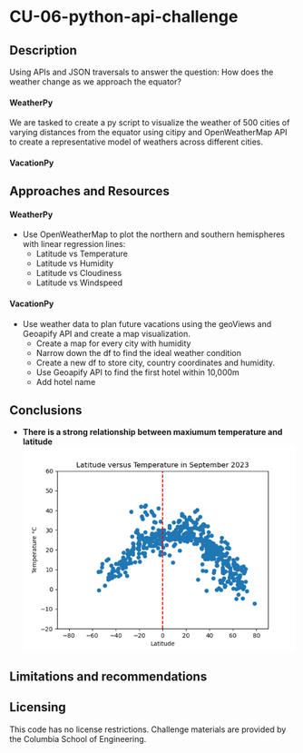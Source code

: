 # CU-06-python-api-challenge
## Description
Using APIs and JSON traversals to answer the question: How does the weather change as we approach the equator?
#### WeatherPy
We are tasked to create a py script to visualize the weather of 500 cities of varying distances from the equator using citipy and OpenWeatherMap API to create a representative model of weathers across different cities. 
#### VacationPy

## Approaches and Resources
#### WeatherPy
* Use OpenWeatherMap to plot the northern and southern hemispheres with linear regression lines:
  * Latitude vs Temperature
  * Latitude vs Humidity
  * Latitude vs Cloudiness
  * Latitude vs Windspeed

#### VacationPy
* Use weather data to plan future vacations using the geoViews and Geoapify API and create a map visualization.
  * Create a map for every city with humidity
  * Narrow down the df to find the ideal weather condition
  * Create a new df to store city, country coordinates and humidity.
  * Use Geoapify API to find the first hotel within 10,000m
  * Add hotel name
## Conclusions
* **There is a strong relationship between maxiumum temperature and latitude**
![alt-text](https://github.com/anderoos/CU-6-python-api-challenge/blob/main/output_data/Fig1.png)

## Limitations and recommendations

## Licensing 
This code has no license restrictions. Challenge materials are provided by the Columbia School of Engineering.
